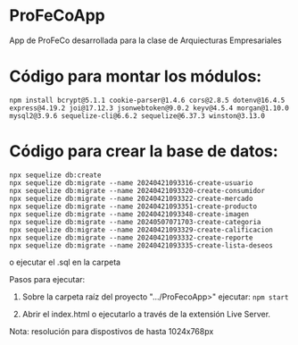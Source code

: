 # ProFeCoApp
App de ProFeCo desarrollada para la clase de Arquiecturas Empresariales

# Código para montar los módulos:
```
npm install bcrypt@5.1.1 cookie-parser@1.4.6 cors@2.8.5 dotenv@16.4.5 express@4.19.2 joi@17.12.3 jsonwebtoken@9.0.2 keyv@4.5.4 morgan@1.10.0 mysql2@3.9.6 sequelize-cli@6.6.2 sequelize@6.37.3 winston@3.13.0
```

# Código para crear la base de datos:
```
npx sequelize db:create
npx sequelize db:migrate --name 20240421093316-create-usuario
npx sequelize db:migrate --name 20240421093320-create-consumidor
npx sequelize db:migrate --name 20240421093322-create-mercado
npx sequelize db:migrate --name 20240421093351-create-producto
npx sequelize db:migrate --name 20240421093348-create-imagen
npx sequelize db:migrate --name 20240507071703-create-categoria
npx sequelize db:migrate --name 20240421093329-create-calificacion
npx sequelize db:migrate --name 20240421093332-create-reporte
npx sequelize db:migrate --name 20240421093335-create-lista-deseos
```
o ejecutar el .sql en la carpeta

Pasos para ejecutar:
1. Sobre la carpeta raíz del proyecto ".../ProFecoApp>" ejecutar:
    ```npm start```

2. Abrir el index.html o ejecutarlo a través de la extensión Live Server.

Nota: resolución para dispostivos de hasta 1024x768px